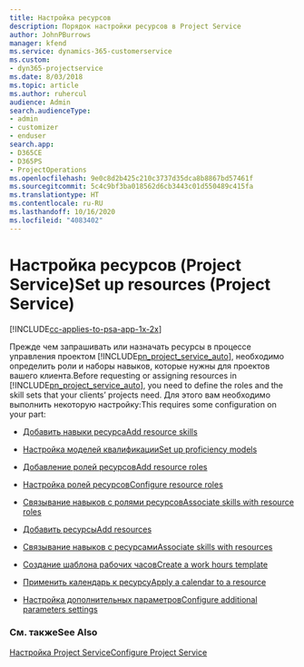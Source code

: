 ```yaml
---
title: Настройка ресурсов
description: Порядок настройки ресурсов в Project Service
author: JohnPBurrows
manager: kfend
ms.service: dynamics-365-customerservice
ms.custom:
- dyn365-projectservice
ms.date: 8/03/2018
ms.topic: article
ms.author: ruhercul
audience: Admin
search.audienceType:
- admin
- customizer
- enduser
search.app:
- D365CE
- D365PS
- ProjectOperations
ms.openlocfilehash: 9e0c8d2b425c210c3737d35dca8b8867bd57461f
ms.sourcegitcommit: 5c4c9bf3ba018562d6cb3443c01d550489c415fa
ms.translationtype: HT
ms.contentlocale: ru-RU
ms.lasthandoff: 10/16/2020
ms.locfileid: "4083402"
---
```

# <a name="set-up-resources-project-service"></a><span data-ttu-id="8b05e-103">Настройка ресурсов (Project Service)</span><span class="sxs-lookup"><span data-stu-id="8b05e-103">Set up resources (Project Service)</span></span>

[!INCLUDE[cc-applies-to-psa-app-1x-2x](../includes/cc-applies-to-psa-app-1x-2x.md)]

<span data-ttu-id="8b05e-104">Прежде чем запрашивать или назначать ресурсы в процессе управления проектом [!INCLUDE[pn_project_service_auto](../includes/pn-project-service-auto.md)], необходимо определить роли и наборы навыков, которые нужны для проектов вашего клиента.</span><span class="sxs-lookup"><span data-stu-id="8b05e-104">Before requesting or assigning resources in [!INCLUDE[pn_project_service_auto](../includes/pn-project-service-auto.md)], you need to define the roles and the skill sets that your clients’ projects need.</span></span> <span data-ttu-id="8b05e-105">Для этого вам необходимо выполнить некоторую настройку:</span><span class="sxs-lookup"><span data-stu-id="8b05e-105">This requires some configuration on your part:</span></span>  
  
-   [<span data-ttu-id="8b05e-106">Добавить навыки ресурса</span><span class="sxs-lookup"><span data-stu-id="8b05e-106">Add resource skills</span></span>](../psa/add-resource-skills.md)  
  
-   [<span data-ttu-id="8b05e-107">Настройка моделей квалификации</span><span class="sxs-lookup"><span data-stu-id="8b05e-107">Set up proficiency models</span></span>](../psa/set-up-proficiency-models.md)  
  
-   [<span data-ttu-id="8b05e-108">Добавление ролей ресурсов</span><span class="sxs-lookup"><span data-stu-id="8b05e-108">Add resource roles</span></span>](../psa/add-resource-roles.md)  
  
-   [<span data-ttu-id="8b05e-109">Настройка ролей ресурсов</span><span class="sxs-lookup"><span data-stu-id="8b05e-109">Configure resource roles</span></span>](../psa/configure-resource-roles.md)  
  
-   [<span data-ttu-id="8b05e-110">Связывание навыков с ролями ресурсов</span><span class="sxs-lookup"><span data-stu-id="8b05e-110">Associate skills with resource roles</span></span>](../psa/associate-skills-with-resource-roles.md)  
  
-   [<span data-ttu-id="8b05e-111">Добавить ресурсы</span><span class="sxs-lookup"><span data-stu-id="8b05e-111">Add resources</span></span>](../psa/add-resources.md)  
  
-   [<span data-ttu-id="8b05e-112">Связывание навыков с ресурсами</span><span class="sxs-lookup"><span data-stu-id="8b05e-112">Associate skills with resources</span></span>](../psa/associate-skills-with-resources.md)  
  
-   [<span data-ttu-id="8b05e-113">Создание шаблона рабочих часов</span><span class="sxs-lookup"><span data-stu-id="8b05e-113">Create a work hours template</span></span>](../psa/create-work-hours-template.md)  
  
-   [<span data-ttu-id="8b05e-114">Применить календарь к ресурсу</span><span class="sxs-lookup"><span data-stu-id="8b05e-114">Apply a calendar to a resource</span></span>](../psa/apply-calendar-resource.md)  
  
-   [<span data-ttu-id="8b05e-115">Настройка дополнительных параметров</span><span class="sxs-lookup"><span data-stu-id="8b05e-115">Configure additional parameters settings</span></span>](../psa/configure-additional-parameters-settings.md)  
  
### <a name="see-also"></a><span data-ttu-id="8b05e-116">См. также</span><span class="sxs-lookup"><span data-stu-id="8b05e-116">See Also</span></span>  
 [<span data-ttu-id="8b05e-117">Настройка Project Service</span><span class="sxs-lookup"><span data-stu-id="8b05e-117">Configure Project Service</span></span>](../psa/configure.md)
